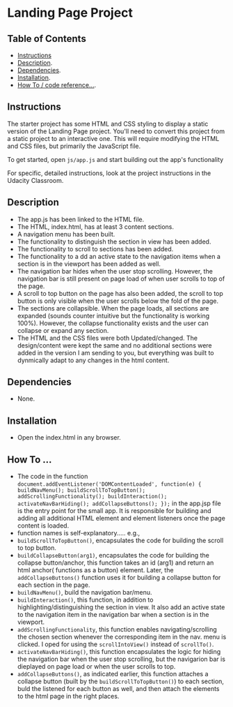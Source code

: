 # Landing Page Project

## Table of Contents

* [Instructions](#instructions)
* [Description](#description).
* [Dependencies](#dependencies).
* [Installation](#installation).
* [How To / code reference...](#How-To-...).

## Instructions

The starter project has some HTML and CSS styling to display a static version of the Landing Page project. You'll need to convert this project from a static project to an interactive one. This will require modifying the HTML and CSS files, but primarily the JavaScript file.

To get started, open `js/app.js` and start building out the app's functionality

For specific, detailed instructions, look at the project instructions in the Udacity Classroom.



## Description

- The app.js has been linked to the HTML file.
- The HTML, index.html, has at least 3 content sections.
- A navigation menu has been built.
- The functionality to distinguish the section in view has been added.
- The functionality to scroll to sections has been added.
- The functionality to a dd an active state to the navigation items when a section is in the viewport has been added as well.
- The navigation bar hides when the user stop scrolling. However, the navigation bar is still present on page load of when user scrolls to top of the page.
- A scroll to top button on the page has also been added, the scroll to top button is only visible when the user scrolls below the fold of the page.
- The sections are collapsible. When the page loads, all sections are expanded (sounds counter intuitive but the functionality is working 100%). However, the collapse functionality exists and the user can collapse or expand any section.
- The HTML and the CSS files were both Updated/changed. The design/content were kept the same and no additional sections were added in the version I am sending to you, but everything was built to dynmically adapt to any changes in the html content.


## Dependencies
- None.

## Installation
- Open the index.html in any browser.

## How To ...
- The code in the function `document.addEventListener('DOMContentLoaded', function(e) {
  buildNavMenu();
  buildScrollToTopButton();
  addScrollingFunctionality();
  buildInteraction();
  activateNavBarHiding();
  addCollapseButtons();
});` in the app.jsp file is the entry point for the small app. It is responsible for building and adding all additional HTML element and element listeners once the page content is loaded. 
- function names is self-explanatory..... e.g., 
- `buildScrollToTopButton()`, encapsulates the code for building the scroll to top button.
- `buildCollapseButton(arg1)`, encapsulates the code for building the collapse button/anchor, this function takes an id (arg1) and return an html anchor( functions as a button) element. Later, the `addCollapseButtons()` function uses it for building a collapse button for each section in the page.
- `buildNavMenu()`, build the navigation bar/menu.
- `buildInteraction()`, this function, in addition to highlighting/distinguishing the section in view. It also add an active state to the navigation item in the navigation bar when a section is in the viewport.
- `addScrollingFunctionality`, this function enables navigating/scrolling the chosen section whenever the corresponding item in the nav. menu is clicked. I oped for using the `scrollIntoView()` instead of `scrollTo()`.
- `activateNavBarHiding()`, this function encapsulates the logic for hiding the navigation bar when the user stop scrolling, but the navigarion bar is dieplayed on page load or when the user scrolls to top.
- `addCollapseButtons()`, as indicated earlier, this function attaches a collapse button (built by the `buildScrollToTopButton()`) to each section, buld the listened for each button as well, and then attach the elements to the html page in the right places.

